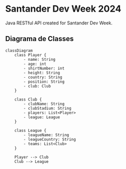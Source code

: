 # Santander Dev Week 2024
Java RESTful API created for Santander Dev Week.

## Diagrama de Classes

``` mermaid
classDiagram
    class Player {
        - name: String
        - age: int
        - shirtNumber: int
        - height: String
        - country: String
        - position: String
        - club: Club
    }

    class Club {
        - clubName: String
        - clubStadium: String
        - players: List<Player>
        - league: League
    }

    class League {
        - leagueName: String
        - leagueCountry: String
        - teams: List<Club>
    }

    Player --> Club
    Club --> League

```
